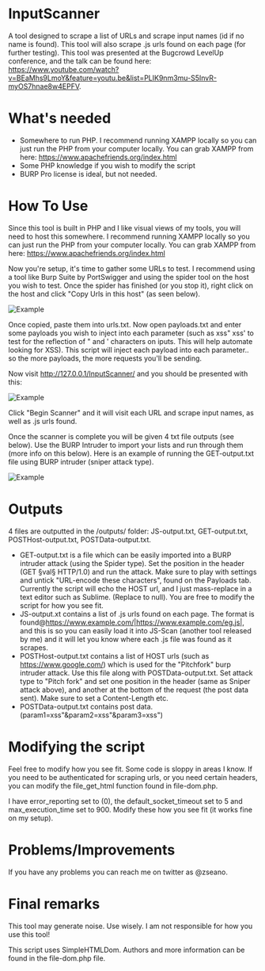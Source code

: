 # InputScanner
A tool designed to scrape a list of URLs and scrape input names (id if no name is found). This tool will also scrape .js urls found on each page (for further testing). This tool was presented at the Bugcrowd LevelUp conference, and the talk can be found here: https://www.youtube.com/watch?v=BEaMhs9LmoY&feature=youtu.be&list=PLIK9nm3mu-S5InvR-myOS7hnae8w4EPFV.

# What's needed
- Somewhere to run PHP. I recommend running XAMPP locally so you can just run the PHP from your computer locally. You can grab XAMPP from here: https://www.apachefriends.org/index.html
- Some PHP knowledge if you wish to modify the script
- BURP Pro license is ideal, but not needed.

# How To Use
Since this tool is built in PHP and I like visual views of my tools, you will need to host this somewhere. I recommend running XAMPP locally so you can just run the PHP from your computer locally. You can grab XAMPP from here: https://www.apachefriends.org/index.html

Now you're setup, it's time to gather some URLs to test. I recommend using a tool like Burp Suite by PortSwigger and using the spider tool on the host you wish to test. Once the spider has finished (or you stop it), right click on the host and click "Copy Urls in this host" (as seen below). 

![Example](https://i.imgur.com/iStPcLw.png "Copy urls")

Once copied, paste them into urls.txt. Now open payloads.txt and enter some payloads you wish to inject into each parameter (such as xss" xss' to test for the reflection of " and ' characters on iputs. This will help automate looking for XSS). This script will inject each payload into each parameter.. so the more payloads, the more requests you'll be sending. 

Now visit http://127.0.0.1/InputScanner/ and you should be presented with this:

![Example](https://i.imgur.com/yAvFy18.png "Copy urls")

Click "Begin Scanner" and it will visit each URL and scrape input names, as well as .js urls found.

Once the scanner is complete you will be given 4 txt file outputs (see below). Use the BURP Intruder to import your lists and run through them (more info on this below). Here is an example of running the GET-output.txt file using BURP intruder (sniper attack type). 

![Example](https://i.imgur.com/rOiLZrU.png "Copy urls")


# Outputs

4 files are outputted in the /outputs/ folder: JS-output.txt, GET-output.txt, POSTHost-output.txt, POSTData-output.txt.

- GET-output.txt is a file which can be easily imported into a BURP intruder attack (using the Spider type). Set the position in the header (GET §val§ HTTP/1.0) and run the attack. Make sure to play with settings and untick "URL-encode these characters", found on the Payloads tab. Currently the script will echo the HOST url, and I just mass-replace in a text editor such as Sublime. (Replace to null). You are free to modify the script for how you see fit.
- JS-output.xt contains a list of .js urls found on each page. The format is found@https://www.example.com/|https://www.example.com/eg.js|, and this is so you can easily load it into JS-Scan (another tool released by me) and it will let you know where each .js file was found as it scrapes. 
- POSTHost-output.txt contains a list of HOST urls (such as https://www.google.com/) which is used for the "Pitchfork" burp intruder attack. Use this file along with POSTData-output.txt. Set attack type to "Pitch fork" and set one position in the header (same as Sniper attack above), and another at the bottom of the request (the post data sent). Make sure to set a Content-Length etc.
- POSTData-output.txt contains post data. (param1=xss"&param2=xss"&param3=xss")

# Modifying the script
Feel free to modify how you see fit. Some code is sloppy in areas I know. If you need to be authenticated for scraping urls, or you need certain headers, you can modify the file_get_html function found in file-dom.php.

I have error_reporting set to (0), the default_socket_timeout set to 5 and max_execution_time set to 900. Modify these how you see fit (it works fine on my setup).

# Problems/Improvements
If you have any problems you can reach me on twitter as @zseano. 

# Final remarks
This tool may generate noise. Use wisely. I am not responsible for how you use this tool!

This script uses SimpleHTMLDom. Authors and more information can be found in the file-dom.php file.
